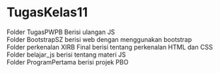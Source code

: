 # TugasKelas11
Folder TugasPWPB Berisi ulangan JS
<br>
Folder BootstrapSZ berisi web dengan menggunakan bootstrap
<br>
Folder perkenalan XIRB Final berisi tentang perkenalan HTML dan CSS
<br>
Folder belajar_js berisi tentang materi JS
<br>
Folder ProgramPertama berisi projek PBO

